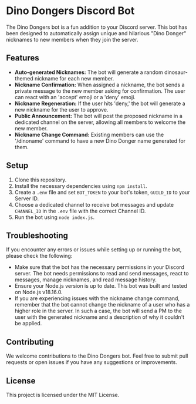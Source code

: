 # Dino Dongers Discord Bot

The Dino Dongers bot is a fun addition to your Discord server. This bot has been designed to automatically assign unique and hilarious "Dino Donger" nicknames to new members when they join the server.

## Features

- **Auto-generated Nicknames:** The bot will generate a random dinosaur-themed nickname for each new member.
- **Nickname Confirmation:** When assigned a nickname, the bot sends a private message to the new member asking for confirmation. The user can react with an 'accept' emoji or a 'deny' emoji. 
- **Nickname Regeneration:** If the user hits 'deny,' the bot will generate a new nickname for the user to approve.
- **Public Announcement:** The bot will post the proposed nickname in a dedicated channel on the server, allowing all members to welcome the new member.
- **Nickname Change Command:** Existing members can use the '/dinoname' command to have a new Dino Donger name generated for them.

## Setup

1. Clone this repository.
2. Install the necessary dependencies using `npm install`.
3. Create a `.env` file and set `BOT_TOKEN` to your bot's token, `GUILD_ID` to your Server ID.
4. Choose a dedicated channel to receive bot messages and update `CHANNEL_ID` in the `.env` file with the correct Channel ID.
5. Run the bot using `node index.js`.

## Troubleshooting

If you encounter any errors or issues while setting up or running the bot, please check the following:

- Make sure that the bot has the necessary permissions in your Discord server. The bot needs permissions to read and send messages, react to messages, manage nicknames, and read message history.
- Ensure your Node.js version is up to date. This bot was built and tested on Node.js v18.16.0.
- If you are experiencing issues with the nickname change command, remember that the bot cannot change the nickname of a user who has a higher role in the server. In such a case, the bot will send a PM to the user with the generated nickname and a description of why it couldn't be applied.

## Contributing

We welcome contributions to the Dino Dongers bot. Feel free to submit pull requests or open issues if you have any suggestions or improvements.

## License

This project is licensed under the MIT License.
